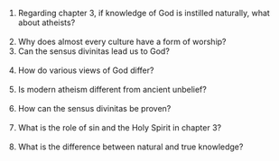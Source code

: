 <ol>
<li>Regarding chapter 3, if knowledge of God is instilled naturally, what about atheists? </li>
⁠<li>Why does almost every culture have a form of worship? </li>
<li>⁠Can the sensus divinitas lead us to God? </li>
⁠<li>⁠How do various views of God differ? </li>⁠
<li>⁠Is modern atheism different from ancient unbelief?</li>⁠
<li>⁠How can the sensus divinitas be proven?</li>⁠
<li>⁠⁠What is the role of sin and the Holy Spirit in chapter 3?</li>⁠
<li>⁠⁠What is the difference between natural and true knowledge?</li>
</ol>
